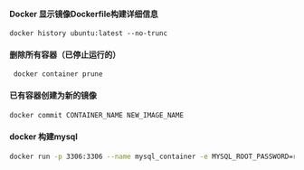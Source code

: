 #### Docker 显示镜像Dockerfile构建详细信息

```
docker history ubuntu:latest --no-trunc
```

#### 删除所有容器（已停止运行的）

```
 docker container prune
```

#### 已有容器创建为新的镜像

```bash
docker commit CONTAINER_NAME NEW_IMAGE_NAME
```
#### docker 构建mysql

```bash
docker run -p 3306:3306 --name mysql_container -e MYSQL_ROOT_PASSWORD=root -d mysql
```